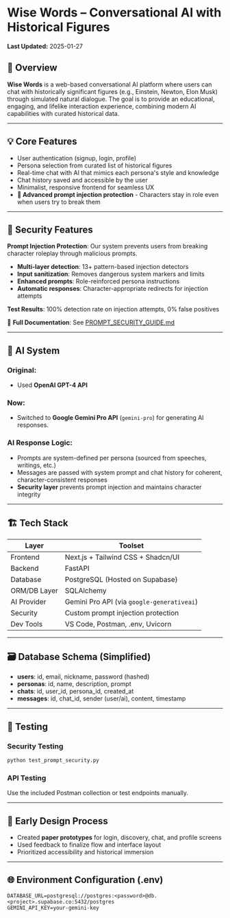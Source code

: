 # Wise Words – Conversational AI with Historical Figures

**Last Updated:** 2025-01-27

## 📌 Overview

**Wise Words** is a web-based conversational AI platform where users can chat with historically significant figures (e.g., Einstein, Newton, Elon Musk) through simulated natural dialogue. The goal is to provide an educational, engaging, and lifelike interaction experience, combining modern AI capabilities with curated historical data.

---

## 💡 Core Features

- User authentication (signup, login, profile)
- Persona selection from curated list of historical figures
- Real-time chat with AI that mimics each persona's style and knowledge
- Chat history saved and accessible by the user
- Minimalist, responsive frontend for seamless UX
- **🔐 Advanced prompt injection protection** - Characters stay in role even when users try to break them

---

## 🔐 Security Features

**Prompt Injection Protection**: Our system prevents users from breaking character roleplay through malicious prompts.

- **Multi-layer detection**: 13+ pattern-based injection detectors
- **Input sanitization**: Removes dangerous system markers and limits
- **Enhanced prompts**: Role-reinforced persona instructions
- **Automatic responses**: Character-appropriate redirects for injection attempts

**Test Results**: 100% detection rate on injection attempts, 0% false positives

📖 **Full Documentation**: See [PROMPT_SECURITY_GUIDE.md](PROMPT_SECURITY_GUIDE.md)

---

## 🧠 AI System

### Original:
- Used **OpenAI GPT-4 API**

### Now:
- Switched to **Google Gemini Pro API** (`gemini-pro`) for generating AI responses.

### AI Response Logic:
- Prompts are system-defined per persona (sourced from speeches, writings, etc.)
- Messages are passed with system prompt and chat history for coherent, character-consistent responses
- **Security layer** prevents prompt injection and maintains character integrity

---

## 🏗️ Tech Stack

| Layer        | Toolset                                   |
|--------------|-------------------------------------------|
| Frontend     | Next.js + Tailwind CSS + Shadcn/UI        |
| Backend      | FastAPI                                   |
| Database     | PostgreSQL (Hosted on Supabase)           |
| ORM/DB Layer | SQLAlchemy                                |
| AI Provider  | Gemini Pro API (via `google-generativeai`)|
| Security     | Custom prompt injection protection        |
| Dev Tools    | VS Code, Postman, .env, Uvicorn           |

---

## 🗃️ Database Schema (Simplified)

- **users**: id, email, nickname, password (hashed)
- **personas**: id, name, description, prompt
- **chats**: id, user_id, persona_id, created_at
- **messages**: id, chat_id, sender (user/ai), content, timestamp

---

## 🔧 Testing

### Security Testing
```bash
python test_prompt_security.py
```

### API Testing
Use the included Postman collection or test endpoints manually.

---

## 🧪 Early Design Process

- Created **paper prototypes** for login, discovery, chat, and profile screens
- Used feedback to finalize flow and interface layout
- Prioritized accessibility and historical immersion

---

## 🌐 Environment Configuration (.env)

```env
DATABASE_URL=postgresql://postgres:<password>@db.<project>.supabase.co:5432/postgres
GEMINI_API_KEY=your-gemini-key